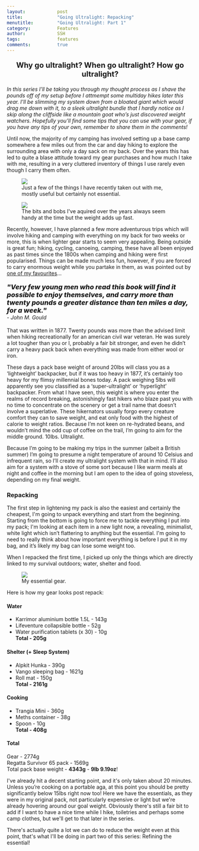 ```yaml
---
layout:            post
title:             "Going Ultralight: Repacking"
menutitle:         "Going Ultralight: Part 1"
category:          Features
author:            SSH
tags:              features  
comments:          true
---
```


<p style="text-align: center; font-size: 20px; font-weight: bold;"> Why go ultralight? When go ultralight? How go ultralight? </p>

_In this series I’ll be taking you through my thought process as I shave the pounds off of my setup before I attmempt some multiday hikes later this year.  I'll be slimming my system down from a bloated giant which would drag me down with it, to a sleek ultralight bundle that I hardly notice as I skip along the cliffside like a mountain goat who’s just discovered weight watchers.  Hopefully you’ll find some tips that you can use with your gear, if you have any tips of your own, remember to share them in the comments!_

Until now, the majority of my camping has involved setting up a base camp somewhere a few miles out from the car and day hiking to explore the surrounding area with only a day sack on my back.  Over the years this has led to quite a blase attitude toward my gear purchases and how much I take with me, resulting in a very cluttered inventory of things I use rarely even though I carry them often.

<figure>
<img src="{{ site.github.url }}/media/img/ultralight1/start.jpg" />
<figcaption>Just a few of the things I have recently taken out with me, mostly useful but certainly not essential.</figcaption>
</figure>
<figure>
<img src="{{ site.github.url }}/media/img/ultralight1/stuff.jpg" />
<figcaption>The bits and bobs I've aquired over the years always seem handy at the time but the weight adds up fast.</figcaption>
</figure>

Recently, however, I have planned a few more adventurous trips which will involve hiking and camping with everything on my back for two weeks or more, this is when lighter gear starts to seem very appealing.  Being outside is great fun; hiking, cycling, canoeing, camping, these have all been enjoyed as past times since the 1800s when camping and hiking were first popularised.  Things can be made much less fun, however, if you are forced to carry enormous weight while you partake in them, as was pointed out by <a href="{{ site.github.url }}/reviews/how-to-camp-out">one of my favourites</a>...  

<p style="font-style: italic; font-weight: 800; font-size: 18px;"> "Very few young men who read this book will find it possible to enjoy themselves, and carry more than twenty pounds a greater distance than ten miles a day, for a week." <br><span style="font-style: italic; font-weight: 400; font-size: 14px;"> - John M. Gould</span></p>

That was written in 1877.  Twenty pounds was more than the advised limit when hiking recreationally for an american civil war veteran.  He was surely a lot tougher than you or I, probably a fair bit stronger, and even he didn’t carry a heavy pack back when everything was made from either wool or iron.  

These days a pack base weight of around 20lbs will class you as a ‘lightweight’ backpacker, but if it was too heavy in 1877, it’s certainly too heavy for my flimsy millennial bones today.  A pack weighing 5lbs will apparently see you classified as a ‘super-ultralight’ or ‘hyperlight’ backpacker.  From what I have seen, this weight is where you enter the realms of record breaking, astonishingly fast hikers who blaze past you with no time to concentrate on the scenery or get a trail name that doesn’t involve a superlative.  These hikernators usually forgo every creature comfort they can to save weight, and eat only food with the highest of calorie to weight ratios.  Because I’m not keen on re-hydrated beans, and wouldn’t mind the odd cup of coffee on the trail, I’m going to aim for the middle ground. 10lbs. Ultralight.

Because I’m going to be making my trips in the summer (albeit a British summer) I’m going to presume a night temperature of around 10 Celsius and infrequent rain, so I’ll create my ultralight system with that in mind.  I’ll also aim for a system with a stove of some sort because I like warm meals at night and coffee in the morning but I am open to the idea of going stoveless, depending on my final weight.

### Repacking

The first step in lightening my pack is also the easiest and certainly the cheapest, I'm going to unpack everything and start from the beginning.  Starting from the bottom is going to force me to tackle everything I put into my pack; I'm looking at each item in a new light now, a revealing, minimalist, white light which isn’t flattering to anything but the essential.  I'm going to need to really think about how important everything is before I put it in my bag, and it’s likely my bag can lose some weight too.

When I repacked the first time, I picked up only the things which are directly linked to my survival outdoors; water, shelter and food.

<figure>
<img src="{{ site.github.url }}/media/img/ultralight1/final.jpg" />
<figcaption>My essential gear.</figcaption>
</figure>

Here is how my gear looks post repack:

#### Water
- Karrimor aluminium bottle 1.5L - 143g
- Lifeventure collapsible bottle - 52g
- Water purification tablets (x 30) - 10g  
**Total - 205g**

#### Shelter (+ Sleep System)
- Alpkit Hunka - 390g
- Vango sleeping bag - 1621g
- Roll mat - 150g  
**Total - 2161g**

#### Cooking
- Trangia Mini - 360g
- Meths container - 38g
- Spoon - 10g  
**Total - 408g**

#### Total
Gear - 2774g  
Regatta Survivor 65 pack - 1569g  
Total pack base weight - **4343g** - **9lb 9.19oz**!


I've already hit a decent starting point, and it's only taken about 20 minutes.  Unless you’re cooking on a portable aga, at this point you should be pretty significantly below 15lbs right now too!  Here we have the essentials, as they were in my original pack, not particularly expensive or light but we're already hovering around our goal weight.  Obviously there's still a fair bit to add if I want to have a nice time while I hike, toiletries and perhaps some camp clothes, but we'll get to that later in the series. 

There's actually quite a lot we can do to reduce the weight even at this point, that's what I'll be doing in part two of this series: Refining the essential!
